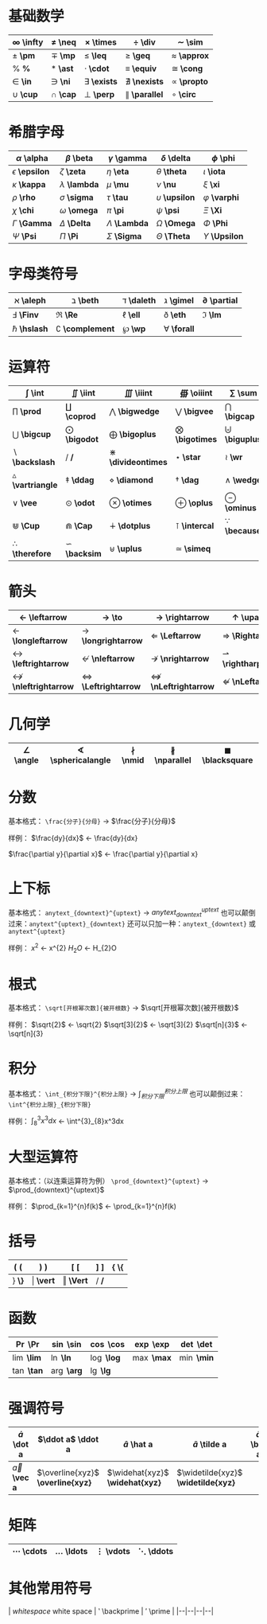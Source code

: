﻿# 基础数学
|   $\infty$ \infty   |  $\neq$ \neq  |  $\times$ \times  |  $\div$ \div  |  $\sim$ \sim  |
|--|--|--|--|--|
|   $\pm$ **\pm**   |  $\mp$ **\mp**  |  $\leq$ **\leq**  |  $\geq$ **\geq**  |  $\approx$ **\approx**  |
|   $\%$ **\%**   |  $\ast$ **\ast**  |  $\cdot$ **\cdot**  |  $\equiv$ **\equiv**  |  $\cong$ **\cong**  |
|   $\in$ **\in**   |  $\ni$ **\ni**  |  $\exists$ **\exists**  |  $\nexists$ **\nexists**  |  $\propto$ **\propto**  |
|   $\cup$ **\cup**   |  $\cap$ **\cap**  |  $\perp$ **\perp**  |  $\parallel$ **\parallel**  |  $\circ$ **\circ**  |

# 希腊字母
|   $\alpha$ \alpha   |  $\beta$ \beta  |  $\gamma$ \gamma  |  $\delta$ \delta  |  $\phi$ \phi  |
|--|--|--|--|--|
|   $\epsilon$ **\epsilon**   |  $\zeta$ **\zeta**  |  $\eta$ **\eta**  |  $\theta$ **\theta**  |  $\iota$ **\iota**  |
|   $\kappa$ **\kappa**   |  $\lambda$ **\lambda**  |  $\mu$ **\mu**  |  $\nu$ **\nu**  |  $\xi$ **\xi**  |
|   $\rho$ **\rho**   |  $\sigma$ **\sigma**  |  $\tau$ **\tau**  |  $\upsilon$ **\upsilon**  |  $\varphi$ **\varphi**  |
|   $\chi$ **\chi**   |  $\omega$ **\omega**  |  $\pi$ **\pi**  |  $\psi$ **\psi**  |  $\Xi$ **\Xi**  |
|   $\Gamma$ **\Gamma**   |  $\Delta$ **\Delta**  |  $\Lambda$ **\Lambda**  |  $\Omega$ **\Omega**  |  $\Phi$ **\Phi**  |
|   $\Psi$ **\Psi**   |  $\Pi$ **\Pi**  |  $\Sigma$ **\Sigma**  |  $\Theta$ **\Theta**  |  $\Upsilon$ **\Upsilon**  |
# 字母类符号
|   $\aleph$ \aleph   |  $\beth$ \beth  |  $\daleth$ \daleth  |  $\gimel$ \gimel  |  $\partial$ \partial  |
|--|--|--|--|--|
|   $\Finv$ **\Finv**   |  $\Re$ **\Re**  |  $\ell$ **\ell**  |  $\eth$ **\eth**  |   $\Im$ **\Im**   |
  $\hslash$ **\hslash**  |  $\complement$ **\complement**  |  $\wp$ **\wp**  |  $\forall$ **\forall**  |

# 运算符
|   $\int$ \int   |  $\iint$ \iint  |  $\iiint$ \iiint  |  $\oiiint$ \oiiint  |  $\sum$ \sum  |
|--|--|--|--|--|
|   $\prod$ **\prod**   |  $\coprod$ **\coprod**  |  $\bigwedge$ **\bigwedge**  |  $\bigvee$ **\bigvee**  |  $\bigcap$ **\bigcap**  |
|   $\bigcup$ **\bigcup**   |  $\bigodot$ **\bigodot**  |  $\bigoplus$ **\bigoplus**  |  $\bigotimes$ **\bigotimes**  |  $\biguplus$ **\biguplus**  |
|   $\backslash$ **\backslash**   |  $/$ **/**  |  $\divideontimes$ **\divideontimes**  |  $\star$ **\star**  |  $\wr$ **\wr**  |
|   $\vartriangle$ **\vartriangle**   |  $\ddag$ **\ddag**  |  $\diamond$ **\diamond**  |  $\dag$ **\dag**  |  $\wedge$ **\wedge**  |
|   $\vee$ **\vee**   |  $\odot$ **\odot**  |  $\otimes$ **\otimes**  |  $\oplus$ **\oplus**  |  $\ominus$ **\ominus**  |
|   $\Cup$ **\Cup**   |  $\Cap$ **\Cap**  |  $\dotplus$ **\dotplus**  |  $\intercal$ **\intercal**  |   $\because$ **\because**   |
  $\therefore$ **\therefore**  |  $\backsim$ **\backsim**  |  $\uplus$ **\uplus**  |  $\simeq$ **\simeq**  |
# 箭头
|   $\leftarrow$ \leftarrow   |  $\to$ \to  |  $\rightarrow$ \rightarrow  |  $\uparrow$ \uparrow  |  $\downarrow$ \downarrow  |
|--|--|--|--|--|
|   $\longleftarrow$ **\longleftarrow**   |  $\longrightarrow$ **\longrightarrow**  |  $\Leftarrow$ **\Leftarrow**  |  $\Rightarrow$ **\Rightarrow**  |  $\mapsto$ **\mapsto**  |
|   $\leftrightarrow$ **\leftrightarrow**   |  $\nleftarrow$ **\nleftarrow**  |  $\nrightarrow$ **\nrightarrow**  |  $\rightharpoonup$ **\rightharpoonup**  |  $\leftharpoonup$ **\leftharpoonup**  |
|   $\nleftrightarrow$ **\nleftrightarrow**   |  $\Leftrightarrow$ **\Leftrightarrow**  |  $\nLeftrightarrow$ **\nLeftrightarrow**  |  $\nLeftarrow$ **\nLeftarrow**  |  $\nRightarrow$ **\nRightarrow**  |

# 几何学
|   $\angle$ \angle   |  $\sphericalangle$ \sphericalangle  |  $\nmid$ \nmid  |  $\nparallel$ \nparallel  |  $\blacksquare$ \blacksquare  |
|--|--|--|--|--|

# 分数
基本格式：
<code>\frac{分子}{分母}</code> → $\frac{分子}{分母}$

样例：
$\frac{dy}{dx}$ ← \frac{dy}{dx}

$\frac{\partial y}{\partial x}$ ← \frac{\partial y}{\partial x}
# 上下标
基本格式：
<code>anytext_{downtext}^{uptext}</code> → $anytext_{downtext}^{uptext}$
也可以颠倒过来：<code>anytext^{uptext}\_{downtext}</code>
还可以只加一种：<code>anytext_{downtext}</code> 或 <code>anytext^{uptext}</code>

样例：
$x^{2}$ ← x^{2}
$H_{2}O$ ← H_{2}O

# 根式
基本格式：
<code>\sqrt[开根幂次数]{被开根数}</code> → $\sqrt[开根幂次数]{被开根数}$

样例：
$\sqrt{2}$ ← \sqrt{2}
$\sqrt[3]{2}$ ← \sqrt[3]{2}
$\sqrt[n]{3}$ ← \sqrt[n]{3}
# 积分
基本格式：
<code>\int_{积分下限}^{积分上限}</code> → $\int_{积分下限}^{积分上限}$
也可以颠倒过来：<code>\int^{积分上限}_{积分下限}</code>

样例：
$\int^{3}_{8}x^3dx$ ← \int^{3}_{8}x^3dx
# 大型运算符
基本格式：（以连乘运算符为例）
<code>\prod_{downtext}^{uptext}</code> → $\prod_{downtext}^{uptext}$

样例：
$\prod_{k=1}^{n}f(k)$ ← \prod_{k=1}^{n}f(k)
# 括号
|   $($ (   |  $)$ )  |  $[$ [  |  $]$ ]  |  $\{$ \\{  |
|--|--|--|--|--|
|   $\}$ **\\}**   |  $\vert$ **\vert**  |  $\Vert$ **\Vert**  |  $/$ **/**  |    |

# 函数
|   $\Pr$ \Pr   |  $\sin$ \sin  |  $\cos$ \cos  |  $\exp$ \exp  |  $\det$ \det  |
|--|--|--|--|--|
|   $\lim$ **\lim**   |  $\ln$ **\ln**  |  $\log$ **\log**  |  $\max$ **\max**  |  $\min$ **\min**  |
|   $\tan$ **\tan**   |  $\arg$ **\arg**  |  $\lg$ **\lg**  |    |    |

# 强调符号
|   $\dot a$ \dot a   |  $\ddot a$ \ddot a  |  $\hat a$ \hat a  |  $\tilde a$ \tilde a  |  $\bar a$ \bar a  |
|--|--|--|--|--|
|   $\vec a$ **\vec a**   |  $\overline{xyz}$ **\overline{xyz}**  |  $\widehat{xyz}$ **\widehat{xyz}**  |  $\widetilde{xyz}$ **\widetilde{xyz}**  |    |

# 矩阵
|   $\cdots$ \cdots   |  $\ldots$ \ldots  |  $\vdots$ \vdots  |  $\ddots$ \ddots  |
|--|--|--|--|

# 其他常用符号
|   $white space$ white space   |  $\backprime$ \backprime  |  $\prime$ \prime  |
|--|--|--|--|





